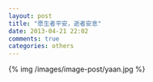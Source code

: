 ```yaml
---
layout: post
title: "愿生者平安，逝者安息"
date: 2013-04-21 22:02
comments: true
categories: others
---
```

 {% img /images/image-post/yaan.jpg %}
